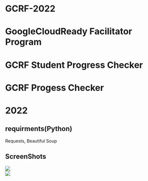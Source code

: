 # GCRF-2022

# GoogleCloudReady Facilitator Program
# GCRF Student Progress Checker
# GCRF Progess Checker
# 2022
## requirments(Python)
Requests, 
Beautiful Soup
## ScreenShots
<img src="https://github.com/varun-0007/GCRF-2022/blob/main/SS'1.jpg">
<br>
<img src="https://github.com/varun-0007/GCRF-2022/blob/main/SS'2.jpg">
